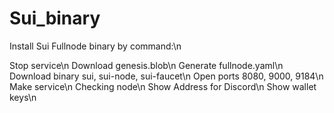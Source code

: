 # Sui_binary
Install Sui Fullnode binary by command:\n




Stop service\n
Download genesis.blob\n
Generate fullnode.yaml\n
Download binary sui, sui-node, sui-faucet\n
Open ports 8080, 9000, 9184\n
Make service\n
Checking node\n
Show Address for Discord\n
Show wallet keys\n
